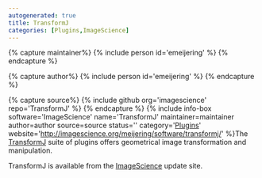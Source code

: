 ```yaml
---
autogenerated: true
title: TransformJ
categories: [Plugins,ImageScience]
---
```



{% capture maintainer%}
{% include person id='emeijering' %}
{% endcapture %}

{% capture author%}
{% include person id='emeijering' %}
{% endcapture %}

{% capture source%}
{% include github org='imagescience' repo='TransformJ' %}
{% endcapture %}
{% include info-box software='ImageScience' name='TransformJ' maintainer=maintainer author=author source=source status='' category='[Plugins](/plugin-index)' website='http://imagescience.org/meijering/software/transformj/' %}The [TransformJ](http://imagescience.org/meijering/software/transformj/) suite of plugins offers geometrical image transformation and manipulation.

TransformJ is available from the [ImageScience](/plugins/imagescience) update site.

 
